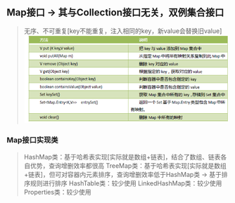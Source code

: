 ## Map接口 -> 其与Collection接口无关，双例集合接口
> 无序、不可重复[key不能重复，注入相同的key，新value会替换旧value]
![](assets/map抽象方法.png)

### Map接口实现类
> HashMap类：基于哈希表实现[实际就是数组+链表]，结合了数组、链表各自优势，查询增删效率都很高
> TreeMap类：基于哈希表实现[实际就是数组+链表]，但可对容器内元素排序，查询增删效率低于HashMap类 -> 基于排序规则进行排序 
> HashTable类：较少使用
> LinkedHashMap类：较少使用
> Properties类：较少使用